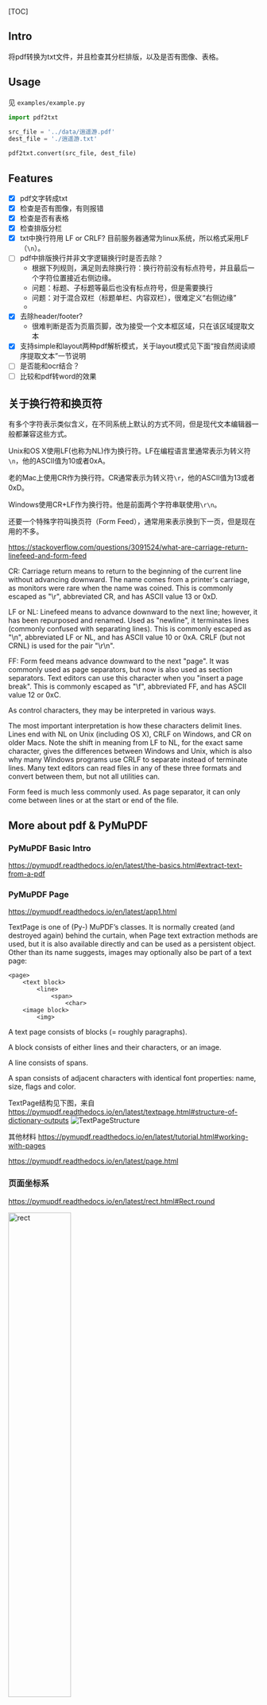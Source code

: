[TOC]

## Intro
将pdf转换为txt文件，并且检查其分栏排版，以及是否有图像、表格。

## Usage
见 `examples/example.py`
```python
import pdf2txt

src_file = '../data/逍遥游.pdf'
dest_file = './逍遥游.txt'

pdf2txt.convert(src_file, dest_file)
```

## Features
- [x] pdf文字转成txt
- [x] 检查是否有图像，有则报错
- [x] 检查是否有表格
- [x] 检查排版分栏
- [x] txt中换行符用 LF or CRLF? 目前服务器通常为linux系统，所以格式采用LF（`\n`）。
- [ ] pdf中排版换行并非文字逻辑换行时是否去除？
    - 根据下列规则，满足则去除换行符：换行符前没有标点符号，并且最后一个字符位置接近右侧边缘。
    - 问题：标题、子标题等最后也没有标点符号，但是需要换行
    - 问题：对于混合双栏（标题单栏、内容双栏），很难定义“右侧边缘”
    - 
- [x] 去除header/footer? 
    - 很难判断是否为页眉页脚，改为接受一个文本框区域，只在该区域提取文本
- [x] 支持simple和layout两种pdf解析模式，关于layout模式见下面“按自然阅读顺序提取文本”一节说明
- [ ] 是否能和ocr结合？
- [ ] 比较和pdf转word的效果

## 关于换行符和换页符
有多个字符表示类似含义，在不同系统上默认的方式不同，但是现代文本编辑器一般都兼容这些方式。

Unix和OS X使用LF(也称为NL)作为换行符。LF在编程语言里通常表示为转义符`\n`，他的ASCII值为10或者0xA。

老的Mac上使用CR作为换行符。CR通常表示为转义符`\r`，他的ASCII值为13或者0xD。

Windows使用CR+LF作为换行符。他是前面两个字符串联使用`\r\n`。

还要一个特殊字符叫换页符（Form Feed），通常用来表示换到下一页，但是现在用的不多。

https://stackoverflow.com/questions/3091524/what-are-carriage-return-linefeed-and-form-feed

CR: Carriage return means to return to the beginning of the current line without advancing downward. The name comes from a printer's carriage, as monitors were rare when the name was coined. This is commonly escaped as "\r", abbreviated CR, and has ASCII value 13 or 0xD.

LF or NL: Linefeed means to advance downward to the next line; however, it has been repurposed and renamed. Used as "newline", it terminates lines (commonly confused with separating lines). This is commonly escaped as "\n", abbreviated LF or NL, and has ASCII value 10 or 0xA. CRLF (but not CRNL) is used for the pair "\r\n".

FF: Form feed means advance downward to the next "page". It was commonly used as page separators, but now is also used as section separators. Text editors can use this character when you "insert a page break". This is commonly escaped as "\f", abbreviated FF, and has ASCII value 12 or 0xC.

As control characters, they may be interpreted in various ways.

The most important interpretation is how these characters delimit lines. Lines end with NL on Unix (including OS X), CRLF on Windows, and CR on older Macs. Note the shift in meaning from LF to NL, for the exact same character, gives the differences between Windows and Unix, which is also why many Windows programs use CRLF to separate instead of terminate lines. Many text editors can read files in any of these three formats and convert between them, but not all utilities can.

Form feed is much less commonly used. As page separator, it can only come between lines or at the start or end of the file.

## More about pdf & PyMuPDF
### PyMuPDF Basic Intro
https://pymupdf.readthedocs.io/en/latest/the-basics.html#extract-text-from-a-pdf

### PyMuPDF Page
https://pymupdf.readthedocs.io/en/latest/app1.html

TextPage is one of (Py-) MuPDF’s classes. It is normally created (and destroyed again) behind the curtain, when Page text extraction methods are used, but it is also available directly and can be used as a persistent object. Other than its name suggests, images may optionally also be part of a text page:

```
<page>
    <text block>
        <line>
            <span>
                <char>
    <image block>
        <img>
```
A text page consists of blocks (= roughly paragraphs).

A block consists of either lines and their characters, or an image.

A line consists of spans.

A span consists of adjacent characters with identical font properties: name, size, flags and color.

TextPage结构见下图，来自 https://pymupdf.readthedocs.io/en/latest/textpage.html#structure-of-dictionary-outputs
<img alt="TextPageStructure" src="https://pymupdf.readthedocs.io/en/latest/_images/img-textpage.png">

其他材料
https://pymupdf.readthedocs.io/en/latest/tutorial.html#working-with-pages

https://pymupdf.readthedocs.io/en/latest/page.html

### 页面坐标系
https://pymupdf.readthedocs.io/en/latest/rect.html#Rect.round

<!---
改变图片尺寸的方法见 https://m.runoob.com/markdown/md-image.html
![rect](https://pymupdf.readthedocs.io/en/latest/_images/img-rect-contains.png)
--->
<img alt="rect" src="https://pymupdf.readthedocs.io/en/latest/_images/img-rect-contains.png" width="50%">

### 页面坐标单位&fonesize单位

### 提取指定矩形框范围内的文字
https://pymupdf.readthedocs.io/en/latest/recipes-text.html#how-to-extract-text-from-within-a-rectangle


### drawings and graphics

https://pymupdf.readthedocs.io/en/latest/recipes-drawing-and-graphics.html

### 提取并保存图片
https://github.com/pymupdf/PyMuPDF-Utilities/blob/f056def3f9b3b910a7f6eab4d03b167af49eec56/text-extraction/fitzcli.py#L545

### 按自然阅读顺序提取文本
1. 最简单的提取[方法](https://github.com/pymupdf/PyMuPDF-Utilities/blob/master/text-extraction/PDF2Text.py)，会按pdf文件添加元素的顺序进行提取。
2. 而有时候为了防止copy，一些pdf会打乱添加元素的顺序，但是排版上不影响阅读。这样简单地抽取文本就无法按照正常的阅读顺序排列，见这个[例子](https://github.com/pymupdf/PyMuPDF-Utilities/blob/master/text-extraction/textmaker2.pdf)。 
   - 为了解决上面的情况，有一些办法，一个简单的方法是讲文本Block根据坐标位置排序，按从上到下从左到右的顺序，像这个[例子](https://github.com/pymupdf/PyMuPDF-Utilities/blob/master/text-extraction/PDF2TextBlocks.py)
3. 另外，有一个复杂一些的方法，[这个代码](https://github.com/pymupdf/PyMuPDF-Utilities/blob/master/text-extraction/fitzcli.py)中的`page_layout`函数考虑到排版格式，大概流程是
    - 得到每个字符的位置信息，并且去掉[旋转的字符](https://pymupdf.readthedocs.io/en/latest/textpage.html#character-dictionary-for-extractrawdict)
    - 根据字符的位置，计算所有行坐标，忽略间隔小于`GRID`的行坐标
    - 遍历每一行，得到每行从左到右的字符列表
    - 计算字符宽度slot，用于后续判断空格
    - 根据上面的信息生成每行的string
    - 需要注意，通过此方法生成的text保持了原来pdf的排版信息。如pdf是[三栏](https://github.com/pymupdf/PyMuPDF-Utilities/blob/master/text-extraction/demo1.pdf)，输出的text中也是[三栏](https://github.com/pymupdf/PyMuPDF-Utilities/blob/master/text-extraction/demo1-text.jpg)，并不是文字流。

这些信息来源于 https://github.com/pymupdf/PyMuPDF-Utilities/blob/master/text-extraction/README.md.

更多信息可见 https://pymupdf.readthedocs.io/en/latest/recipes-text.html#how-to-extract-text-in-natural-reading-order

### 提取表格
没有简单的方法能准确地判断表格在页面中的位置，这通常是一个需要AI、ML技术来解决的复杂问题。
但是对于一些简单的情况，可以使用PyMuPDF提供的vector graphics分析工具来判断表格的存在，比如是否有直线、矩形框等。
这些信息来源于 https://github.com/pymupdf/PyMuPDF-Utilities/blob/master/table-analysis/README.md.

更多信息见:

https://pymupdf.readthedocs.io/en/latest/recipes-text.html#how-to-extract-tables-from-documents

https://github.com/pymupdf/PyMuPDF-Utilities/blob/master/examples/extract-table/README.md

### OCR相关

https://pymupdf.readthedocs.io/en/latest/page.html#Page.get_textpage_ocr

### 什么是PDF表单(PDF Form)？

https://helpx.adobe.com/cn/acrobat/using/create-form.chromeless.html

https://helpx.adobe.com/cn/acrobat/using/create-form.chromeless.html





